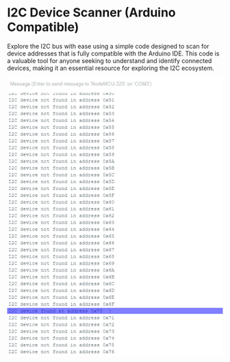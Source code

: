 # I2C Device Scanner (Arduino Compatible)

Explore the I2C bus with ease using a simple code designed to scan for device addresses that is fully compatible with the Arduino IDE. This code is a valuable tool for anyone seeking to understand and identify connected devices, making it an essential resource for exploring the I2C ecosystem.

![alt text](https://raw.githubusercontent.com/proxytype/I2Cscanner/main/i2csniffer2.jpg)

